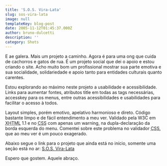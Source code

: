 ```yaml
---
title: 'S.O.S. Vira-Lata'
slug: sos-vira-lata
image: null
templateKey: blog-post
date: 2005-11-12T01:45:37.000Z
author: bruno-dulcetti
description: ''
category: Shots
---
```


E ae galera. Mais um projeto a caminho. Agora é para uma ong que cuida de cachorros e gatos de rua. É um projeto social que dei o apoio e estou criando o site. Acho muito bom um profissional mostrar sua parte emotiva e sua socialidade, solidariedade e apoio tanto para entidades culturais quanto carentes.

Estou explorando ao máximo neste projeto a usabilidade e acessibilidade. Links para aumentar fontes, atributos title em todas as tags necessárias, accesskey para os menus, entre outras acessibilidades e usabilidades para facilitar o acesso à todos.

Layout simples, porém emotivo, apelativo harmonioso e direto. Código bastante limpo e de fácil entendimento a meu ver. Validado pela W3C em <acronym title="eXtensible HyperText Markup Language">XHTML</acronym> 1.1 e no <acronym title="Cascading Style Sheets">CSS</acronym> com apenas um warning, na dupla-declaração da borda esquerda do menu. Comentei sobre este problema no validador <acronym title="Cascading Style Sheets">CSS</acronym>, que ao meu ver é um pouco exagerado.

Abaixo segue o link para o projeto que ainda está no início, somente uma seção está no ar: [S.O.S. Vira-Lata](http://www.brunodulcetti.com/projetos/sos/ 'Visitar Projeto S.O.S. Vira-Lata ')

Espero que gostem. Aquele abraço.

